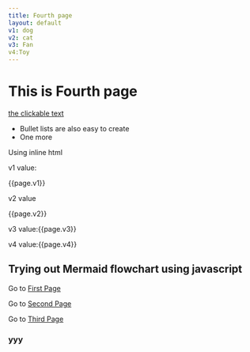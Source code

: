 ```yaml
---
title: Fourth page
layout: default
v1: dog
v2: cat
v3: Fan
v4:Toy
---
```


# This is Fourth page

[the clickable text](http://xlson.com/)

* Bullet lists are also easy to create
* One more

Using inline html

v1 value:
<p>{{page.v1}}</p>

v2 value
<p>{{page.v2}}</p>


<p>v3 value:{{page.v3}}</p>
 

<p>v4 value:{{page.v4}}</p>




## Trying out Mermaid flowchart using javascript

  <div id="content"></div>


<script src="https://cdn.jsdelivr.net/npm/marked/marked.min.js"></script>
<script>
    var mtxt="";
	mtxt="## Heading 2\n "+
	"1) Mr Sunny Neo SP:Harry Teo\n\n"+
    "&diams;Food delivery(18/06/19)(Serving community)\n"
  
	
    document.getElementById('content').innerHTML =marked(mtxt);
	  
   
	     
</script>



 
Go to [First Page](index.html)


Go to [Second Page](secpg.html)

Go to [Third Page](third.html)

### yyy